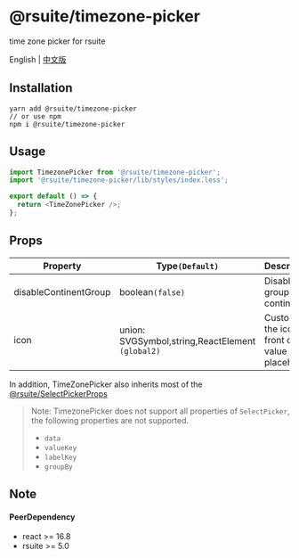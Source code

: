 # @rsuite/timezone-picker
time zone picker for rsuite

English | [中文版](readme)

## Installation

```
yarn add @rsuite/timezone-picker
// or use npm
npm i @rsuite/timezone-picker
```

## Usage

```typescript
import TimezonePicker from '@rsuite/timezone-picker';
import '@rsuite/timezone-picker/lib/styles/index.less';

export default () => {
  return <TimeZonePicker />;
};
```

## Props

| Property              | Type`(Default)`                                  | Description                                             |
| --------------------- | ------------------------------------------------ | ------------------------------------------------------- |
| disableContinentGroup | boolean`(false)`                                 | Disable grouping by continent                           |
| icon                  | union: SVGSymbol,string,ReactElement `(global2)` | Customize the icon in front of the value or placeholder |

In addition, TimeZonePicker also inherits most of the [@rsuite/SelectPickerProps](https://rsuitejs.com/components/select-picker/#%3CSelectPicker%3E)

> Note: TimezonePicker does not support all properties of `SelectPicker`, the following properties are not supported.
>
> - `data`
> - `valueKey`
> - `labelKey`
> - `groupBy`

## Note

#### PeerDependency
- react >= 16.8
- rsuite >= 5.0
